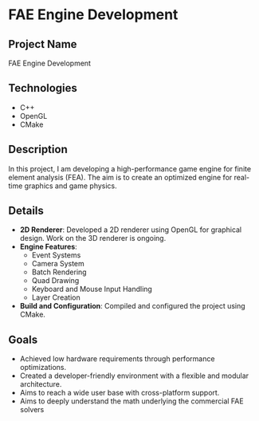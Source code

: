 # FAE Engine Development

## Project Name
FAE Engine Development

## Technologies
- C++
- OpenGL
- CMake

## Description
In this project, I am developing a high-performance game engine for finite element analysis (FEA).
The aim is to create an optimized engine for real-time graphics and game physics.

## Details
- **2D Renderer**: Developed a 2D renderer using OpenGL for graphical design. Work on the 3D renderer is ongoing.
- **Engine Features**:
  - Event Systems
  - Camera System
  - Batch Rendering
  - Quad Drawing
  - Keyboard and Mouse Input Handling
  - Layer Creation
- **Build and Configuration**: Compiled and configured the project using CMake.

## Goals
- Achieved low hardware requirements through performance optimizations.
- Created a developer-friendly environment with a flexible and modular architecture.
- Aims to reach a wide user base with cross-platform support.
- Aims to deeply understand the math underlying the commercial FAE solvers
